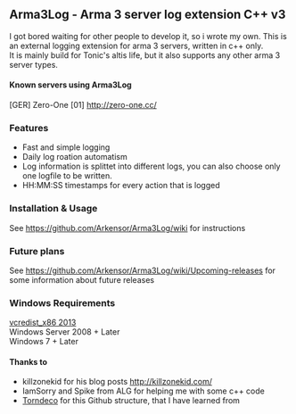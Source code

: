 ## Arma3Log - Arma 3 server log extension C++ v3

I got bored waiting for other people to develop it, so i wrote my own.
This is an external logging extension for arma 3 servers, written in c++ only.  
It is mainly build for Tonic's altis life, but it also supports any other arma 3 server types.


#### Known servers using Arma3Log
[GER] Zero-One [01] http://zero-one.cc/  


### Features

- Fast and simple logging
- Daily log roation automatism
- Log information is splittet into different logs, you can also choose only one logfile to be written.
- HH:MM:SS timestamps for every action that is logged


### Installation & Usage

See https://github.com/Arkensor/Arma3Log/wiki for instructions

### Future plans

See https://github.com/Arkensor/Arma3Log/wiki/Upcoming-releases for some information about future releases

### Windows Requirements

[vcredist_x86 2013](http://www.microsoft.com/en-ie/download/details.aspx?id=40784)  
Windows Server 2008 + Later  
Windows 7 + Later  

#### Thanks to

- killzonekid for his blog posts http://killzonekid.com/
- IamSorry and Spike from ALG for helping me with some c++ code
- [Torndeco](https://github.com/Torndeco) for this Github structure, that I have learned from
